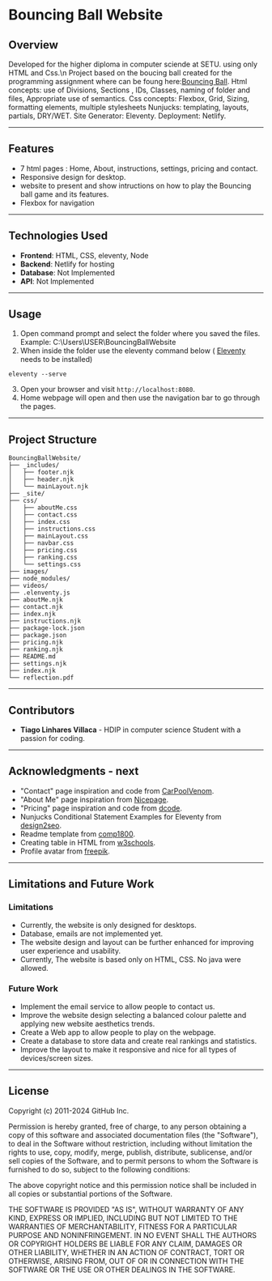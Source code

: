 
# Bouncing Ball Website

## Overview
Developed for the higher diploma in computer sciende at SETU. using only HTML and Css.\n
Project based on the boucing ball created for the programming assignment where can be foung here:[Bouncing Ball](https://github.com/villaca13/BouncingBall).
Html concepts: use of Divisions, Sections , IDs, Classes, naming of folder and files, Appropriate use of semantics.
Css concepts: Flexbox, Grid, Sizing, formatting elements, multiple stylesheets
Nunjucks: templating, layouts, partials, DRY/WET. 
Site Generator: Eleventy. 
Deployment: Netlify.

---

## Features
- 7 html pages :  Home, About, instructions, settings, pricing and contact. 
- Responsive design for desktop.
- website to present and show intructions on how to play the Bouncing ball game and its features. 
- Flexbox for navigation 

---

## Technologies Used

- **Frontend**: HTML, CSS, eleventy, Node 
- **Backend**: Netlify for hosting
- **Database**: Not Implemented
- **API**: Not Implemented

---

## Usage

1. Open command prompt and select the folder where you saved the files. Example: C:\Users\USER\BouncingBallWebsite
2. When inside the folder use the eleventy command below ( [Eleventy](https://www.11ty.dev/docs/) needs to be installed)
```
eleventy --serve
```
3. Open your browser and visit `http://localhost:8080`.
4. Home webpage will open and then use the navigation bar to go through the pages. 

---

## Project Structure

```
BouncingBallWebsite/
├── _includes/
│   ├── footer.njk
│   ├── header.njk
│   └── mainLayout.njk
├── _site/
├── css/
│   ├── aboutMe.css
│   ├── contact.css
│   ├── index.css
│   ├── instructions.css
│   ├── mainLayout.css
│   ├── navbar.css
│   ├── pricing.css
│   ├── ranking.css
│   └── settings.css
├── images/
├── node_modules/
├── videos/
├── .elenventy.js
├── aboutMe.njk
├── contact.njk
├── index.njk
├── instructions.njk
├── package-lock.json
├── package.json
├── pricing.njk
├── ranking.njk
├── README.md
├── settings.njk
├── index.njk
└── reflection.pdf
```

---

## Contributors
- **Tiago Linhares Villaca** - HDIP in computer science Student with a passion for coding.

---

## Acknowledgments - next

- "Contact" page inspiration and code from [CarPoolVenom](https://www.youtube.com/watch?v=nwEB3Wxh5N0).
- "About Me" page inspiration from [Nicepage](https://nicepage.com/ht/1362604/creative-designer-profile-html-template).
- "Pricing" page inspiration and code from [dcode](https://www.youtube.com/watch?v=jfh0ZJFhj2w).
- Nunjucks Conditional Statement Examples for Eleventy from [design2seo](https://design2seo.com/blog/web-development/11ty/nunjucks-if-statement-for-eleventy/).
- Readme template from [comp1800](https://github.com/comp1800/web_template).
- Creating table in HTML from [w3schools](https://www.w3schools.com/html/html_tables.asp).
- Profile avatar from [freepik](https://www.freepik.com/).

---

## Limitations and Future Work
### Limitations

- Currently, the website is only designed for desktops. 
- Database, emails are not implemented yet. 
- The website design and layout can be further enhanced for improving user experience and usability.
- Currently, The website is based only on HTML, CSS. No java were allowed. 

### Future Work

- Implement the email service to allow people to contact us. 
- Improve the website design selecting a balanced colour palette and applying new website aesthetics trends.
- Create a Web app to allow people to play on the webpage. 
- Create a database to store data and create real rankings and statistics. 
- Improve the layout to make it responsive and nice for all types of devices/screen sizes. 

---

## License

Copyright (c) 2011-2024 GitHub Inc.

Permission is hereby granted, free of charge, to any person obtaining a copy of this software and associated documentation files (the "Software"), to deal in the Software without restriction, including without limitation the rights to use, copy, modify, merge, publish, distribute, sublicense, and/or sell copies of the Software, and to permit persons to whom the Software is furnished to do so, subject to the following conditions:

The above copyright notice and this permission notice shall be included in all copies or substantial portions of the Software.

THE SOFTWARE IS PROVIDED "AS IS", WITHOUT WARRANTY OF ANY KIND, EXPRESS OR IMPLIED, INCLUDING BUT NOT LIMITED TO THE WARRANTIES OF MERCHANTABILITY, FITNESS FOR A PARTICULAR PURPOSE AND NONINFRINGEMENT. IN NO EVENT SHALL THE AUTHORS OR COPYRIGHT HOLDERS BE LIABLE FOR ANY CLAIM, DAMAGES OR OTHER LIABILITY, WHETHER IN AN ACTION OF CONTRACT, TORT OR OTHERWISE, ARISING FROM, OUT OF OR IN CONNECTION WITH THE SOFTWARE OR THE USE OR OTHER DEALINGS IN THE SOFTWARE.
